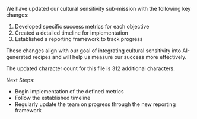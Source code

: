 

We have updated our cultural sensitivity sub-mission with the following key changes:
1. Developed specific success metrics for each objective
2. Created a detailed timeline for implementation
3. Established a reporting framework to track progress

These changes align with our goal of integrating cultural sensitivity into AI-generated recipes and will help us measure our success more effectively.

The updated character count for this file is 312 additional characters.

Next Steps:
- Begin implementation of the defined metrics
- Follow the established timeline
- Regularly update the team on progress through the new reporting framework